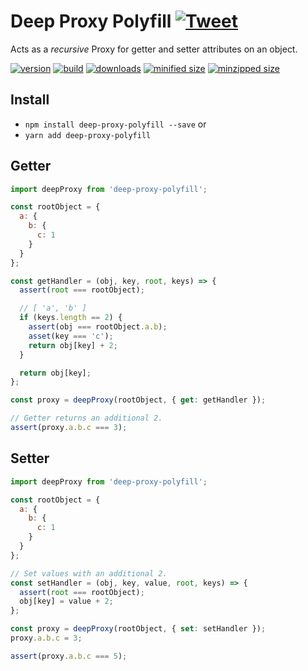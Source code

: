 # Deep Proxy Polyfill [![Tweet](https://img.shields.io/twitter/url/http/shields.io.svg?style=social)](https://twitter.com/intent/tweet?text=Deeply%20nest%20JavaScript%20Proxy's%20get%20and%20set%20property%20listeners,%20even%20in%20browsers%20that%20don't%20support%20Proxies!&url=https://github.com/CharlesStover/deep-proxy-polyfill&via=CharlesStover&hashtags=javascript,typescript,webdev,webdevelopment)

Acts as a _recursive_ Proxy for getter and setter attributes on an object.

[![version](https://img.shields.io/npm/v/deep-proxy-polyfill.svg)](https://github.com/CharlesStover/deep-proxy-polyfill/)
[![build](https://travis-ci.com/CharlesStover/deep-proxy-polyfill.svg)](https://travis-ci.com/CharlesStover/deep-proxy-polyfill/)
[![downloads](https://img.shields.io/npm/dt/deep-proxy-polyfill.svg)](https://www.npmjs.com/package/deep-proxy-polyfill)
[![minified size](https://img.shields.io/bundlephobia/min/deep-proxy-polyfill.svg)](https://www.npmjs.com/package/deep-proxy-polyfill)
[![minzipped size](https://img.shields.io/bundlephobia/minzip/deep-proxy-polyfill.svg)](https://www.npmjs.com/package/deep-proxy-polyfill)

## Install

* `npm install deep-proxy-polyfill --save` or
* `yarn add deep-proxy-polyfill`

## Getter

```JavaScript
import deepProxy from 'deep-proxy-polyfill';

const rootObject = {
  a: {
    b: {
      c: 1
    }
  }
};

const getHandler = (obj, key, root, keys) => {
  assert(root === rootObject);

  // [ 'a', 'b' ]
  if (keys.length == 2) {
    assert(obj === rootObject.a.b);
    asset(key === 'c');
    return obj[key] + 2;
  }

  return obj[key];
};

const proxy = deepProxy(rootObject, { get: getHandler });

// Getter returns an additional 2.
assert(proxy.a.b.c === 3);
```

## Setter

```JavaScript
import deepProxy from 'deep-proxy-polyfill';

const rootObject = {
  a: {
    b: {
      c: 1
    }
  }
};

// Set values with an additional 2.
const setHandler = (obj, key, value, root, keys) => {
  assert(root === rootObject);
  obj[key] = value + 2;
};

const proxy = deepProxy(rootObject, { set: setHandler });
proxy.a.b.c = 3;

assert(proxy.a.b.c === 5);
```

